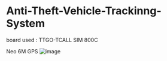# Anti-Theft-Vehicle-Trackinng-System

board used : TTGO-TCALL SIM 800C

Neo 6M GPS
![image](https://user-images.githubusercontent.com/91335214/164271233-24404b4a-696d-4d55-b759-0672b58f8ce9.png)
